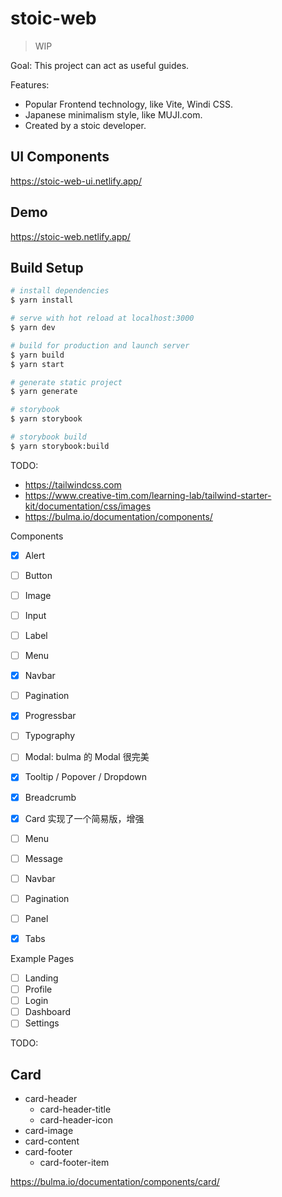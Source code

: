 # stoic-web

> WIP

Goal: This project can act as useful guides.

Features:

* Popular Frontend technology, like Vite, Windi CSS.
* Japanese minimalism style, like MUJI.com.
* Created by a stoic developer.

## UI Components
https://stoic-web-ui.netlify.app/

## Demo

https://stoic-web.netlify.app/

## Build Setup

```bash
# install dependencies
$ yarn install

# serve with hot reload at localhost:3000
$ yarn dev

# build for production and launch server
$ yarn build
$ yarn start

# generate static project
$ yarn generate

# storybook
$ yarn storybook

# storybook build
$ yarn storybook:build
```


TODO:

- https://tailwindcss.com
- https://www.creative-tim.com/learning-lab/tailwind-starter-kit/documentation/css/images
- https://bulma.io/documentation/components/

Components

- [x] Alert
- [ ] Button
- [ ] Image
- [ ] Input
- [ ] Label
- [ ] Menu
- [x] Navbar
- [ ] Pagination
- [x] Progressbar
- [ ] Typography
- [ ] Modal: bulma 的 Modal 很完美
- [x] Tooltip / Popover / Dropdown
- [x] Breadcrumb
- [x] Card 实现了一个简易版，增强 [](#card)
- [ ] Menu
- [ ] Message
- [ ] Navbar
- [ ] Pagination
- [ ] Panel
- [x] Tabs


Example Pages

- [ ] Landing
- [ ] Profile
- [ ] Login
- [ ] Dashboard
- [ ] Settings

TODO:
## Card

- card-header
  - card-header-title
  - card-header-icon
- card-image
- card-content
- card-footer
  - card-footer-item

https://bulma.io/documentation/components/card/
